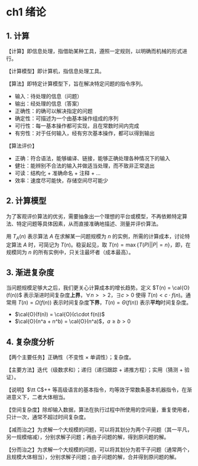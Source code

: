 # ch1 绪论

## 1. 计算

【计算】即信息处理，指借助某种工具，遵照一定规则，以明确而机械的形式进行。

【计算模型】即计算机，指信息处理工具。

【算法】即特定计算模型下，旨在解决特定问题的指令序列。

- 输入：待处理的信息（问题）
- 输出：经处理的信息（答案）
- 正确性：的确可以解决指定的问题
- 确定性：可描述为一个由基本操作组成的序列
- 可行性：每一基本操作都可实现，且在常数时间内完成
- 有穷性：对于任何输入，经有穷次基本操作，都可以得到输出

【算法评价】

- 正确：符合语法，能够编译、链接，能够正确处理各种情况下的输入
- 健壮：能辨别不合法的输入并做适当处理，而不致非正常退出
- 可读：结构化 + 准确命名 + 注释 + ...
- 效率：速度尽可能快，存储空间尽可能少

## 2. 计算模型

为了客观评价算法的优劣，需要抽象出一个理想的平台或模型，不再依赖特定算法、特定问题等具体因素，从而直接准确地描述、测量并评价算法。

用 $T_A(n)$ 表示算法 $A$ 在求解某一问题规模为 $n$ 的实例，所需的计算成本，讨论特定算法 $A$ 时，可简记为 $T(n)$。稳妥起见，取 $T(n) = \max\{T(P) | |P|=n\}$，即，在规模同为 $n$ 的所有实例中，只关注最坏者（成本最高）。

## 3. 渐进复杂度

当问题规模足够大之后，我们更关心计算成本的增长趋势。定义 $T(n) = \cal{O}(f(n))$ 表示渐进时间复杂度**上界**，$\forall n >> 2$，$\exists c> 0$ 使得 $T(n)< c\cdot f(n)$。通常用 $T(n) = \Omega(f(n))$ 表示时间复杂度**下界**，$T(n) = \Theta(f(n))$ 表示**平均**时间复杂度。

- $\cal{O}(f(n)) = \cal{O}(c\cdot f(n))$
- $\cal{O}(n^a + n^b) = \cal{O}(n^a)$，$a \ge b > 0$

## 4. 复杂度分析

【两个主要任务】正确性（不变性 × 单调性）；复杂度。

【主要方法】迭代（级数求和）；递归（递归跟踪 + 递推方程）；实用（猜测 + 验证）。

【说明】$\tt C$++ 等高级语言的基本指令，均等效于常数条基本机器指令，在渐进意义下，二者大体相当。

【空间复杂度】除却输入数据，算法在执行过程中所使用的空间量，重复使用者，只计一次，通常不超过时间复杂度。

【减而治之】为求解一个大规模的问题，可以将其划分为两个子问题（其一平凡，另一规模缩减），分别求解子问题；再由子问题的解，得到原问题的解。

【分而治之】为求解一个大规模的问题，可以将其划分为若干子问题（通常两个，且规模大体相当），分别求解子问题；由子问题的解，合并得到原问题的解。